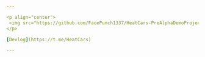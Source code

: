 ```yaml
---

<p align="center">
 <img src="https://github.com/FacePunch1337/HeatCars-PreAlphaDemoProject/blob/main/heh.jpg"/>
</p>

[Devlog](https://t.me/HeatCars)

---
```






